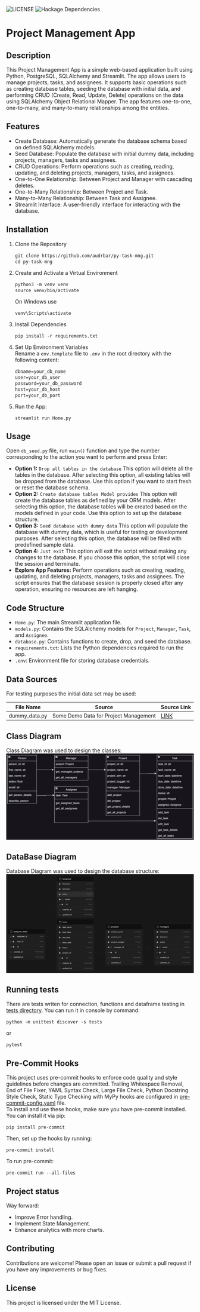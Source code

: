 ![LICENSE](https://img.shields.io/badge/license-MIT-blue.svg)
![Hackage Dependencies](https://img.shields.io/hackage-deps/v/:packageName)
# Project Management App
## Description
This Project Management App is a simple web-based application built using Python, PostgreSQL, SQLAlchemy and Streamlit.
The app allows users to manage projects, tasks, and assignees. It supports basic operations such as creating database tables,
seeding the database with initial data, and performing CRUD (Create, Read, Update, Delete) operations on the data
using SQLAlchemy Object Relational Mapper. The app features one-to-one, one-to-many, and many-to-many relationships
among the entities.
## Features
- Create Database: Automatically generate the database schema based on defined SQLAlchemy models.
- Seed Database: Populate the database with initial dummy data, including projects, managers, tasks and assignees.
- CRUD Operations: Perform operations such as creating, reading, updating, and deleting projects, managers, tasks,
and assignees.
- One-to-One Relationship: Between Project and Manager with cascading deletes.
- One-to-Many Relationship: Between Project and Task.
- Many-to-Many Relationship: Between Task and Assignee.
- Streamlit Interface: A user-friendly interface for interacting with the database.
## Installation
1. Clone the Repository
    ```
    git clone https://github.com/audrbar/py-task-mng.git
    cd py-task-mng
    ```
2. Create and Activate a Virtual Environment
    ```
    python3 -m venv venv
    source venv/bin/activate
    ```
    On Windows use
    ```
    venv\Scripts\activate
    ```
3. Install Dependencies
    ```
    pip install -r requirements.txt
    ```
4. Set Up Environment Variables<br>Rename a `env.template` file to `.env` in the root directory with the following content:<br>
    ```
    dbname=your_db_name
    user=your_db_user
    password=your_db_password
    host=your_db_host
    port=your_db_port
    ```
5. Run the App:
    ```
    streamlit run Home.py
    ```
## Usage
Open `db_seed.py` file, run `main()` function and type the number corresponding to the action you want to perform and
press Enter:
- **Option 1:** `Drop all tables in the database` This option will delete all the tables in the database. After
selecting this option, all existing tables will be dropped from the database. Use this option if you want to start
fresh or reset the database schema.
- **Option 2:** `Create database tables Model provides` This option will create the database tables as defined
by your ORM models. After selecting this option, the database tables will be created based on the models
defined in your code. Use this option to set up the database structure.
- **Option 3:** `Seed database with dummy data` This option will populate the database with dummy data,
which is useful for testing or development purposes. After selecting this option, the database will be filled with
predefined sample data.
- **Option 4:** `Just exit` This option will exit the script without making any changes to the database. If you choose
this option, the script will close the session and terminate.
- **Explore App Features:** Perform operations such as creating, reading, updating, and deleting projects, managers,
tasks and assignees. The script ensures that the database session is properly closed after any operation, ensuring
no resources are left hanging.
## Code Structure
- `Home.py`: The main Streamlit application file.
- `models.py`: Contains the SQLAlchemy models for `Project`, `Manager`, `Task`, and `Assignee`.
- `database.py`: Contains functions to create, drop, and seed the database.
- `requirements.txt`: Lists the Python dependencies required to run the app.
- `.env`: Environment file for storing database credentials.
## Data Sources
For testing purposes the initial data set may be used:

| File Name     | Source                                | Source Link                 |
|---------------|---------------------------------------|-----------------------------|
| dummy_data.py | Some Demo Data for Project Management | [LINK](./src/dummy_data.py) |
## Class Diagram
Class Diagram was used to design the classes:
![Class Diagram](./img/class_diagram.png)
## DataBase Diagram
Database Diagram was used to design the database structure:
![Database Diagram](img/db_diagram.png)
## Running tests
There are tests writen for connection, functions and dataframe testing in [tests directory](./tests).
You can run it in console by command:
   ```
   python -m unittest discover -s tests
   ```
or
   ```
   pytest
   ```
## Pre-Commit Hooks
This project uses pre-commit hooks to enforce code quality and style guidelines before changes are committed.
Trailing Whitespace Removal, End of File Fixer, YAML Syntax Check, Large File Check, Python Docstring Style Check,
Static Type Checking with MyPy hooks are configured in [pre-commit-config.yaml](./.pre-commit-config.yaml) file.<br>
To install and use these hooks, make sure you have pre-commit installed. You can install it via pip:
   ```
   pip install pre-commit
   ```
Then, set up the hooks by running:
   ```
   pre-commit install
   ```
To run pre-commit:
   ```
   pre-commit run --all-files
   ```
## Project status
Way forward:
- Improve Error handling.
- Implement State Management.
- Enhance analytics with more charts.
## Contributing
Contributions are welcome! Please open an issue or submit a pull request if you have any improvements or bug fixes.
## License
This project is licensed under the MIT License.
